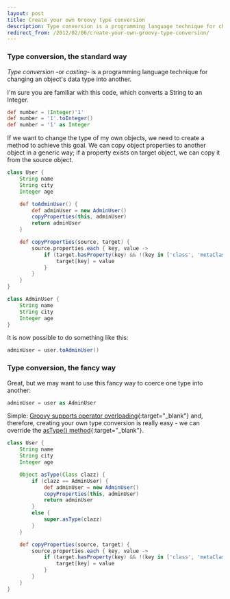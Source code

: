 ```yaml
---
layout: post
title: Create your own Groovy type conversion
description: Type conversion is a programming language technique for changing an object's data type into another.
redirect_from: /2012/02/06/create-your-own-groovy-type-conversion/
---
```


### Type conversion, the standard way

_Type conversion_ -or _casting_- is a programming language technique for changing an
object's data type into another.

I'm sure you are familiar with this code, which converts a String to an Integer.

```groovy
def number = (Integer)'1'
def number = '1'.toInteger()
def number = '1' as Integer
```

If we want to change the type of my own objects, we need to create a method to
achieve this goal. We can copy object properties to another object in a generic way;
if a property exists on target object, we can copy it from the source object.

```groovy
class User {
    String name
    String city
    Integer age

    def toAdminUser() {
        def adminUser = new AdminUser()
        copyProperties(this, adminUser)
        return adminUser
    }

    def copyProperties(source, target) {
        source.properties.each { key, value ->
            if (target.hasProperty(key) && !(key in ['class', 'metaClass'])) {
                target[key] = value
            }
        }
    }
}

class AdminUser {
    String name
    String city
    Integer age
}
```

It is now possible to do something like this:

```groovy
adminUser = user.toAdminUser()
```


### Type conversion, the fancy way

Great, but we may want to use this fancy way to coerce one type into another:

```groovy
adminUser = user as AdminUser
```

Simple: [Groovy supports operator overloading][1]{:target="_blank"} and, therefore, creating your own type conversion is really easy - we can override the
[asType() method][2]{:target="_blank"}.

```groovy
class User {
    String name
    String city
    Integer age

    Object asType(Class clazz) {
        if (clazz == AdminUser) {
            def adminUser = new AdminUser()
            copyProperties(this, adminUser)
            return adminUser
        }
        else {
            super.asType(clazz)
        }
    }

    def copyProperties(source, target) {
        source.properties.each { key, value ->
            if (target.hasProperty(key) && !(key in ['class', 'metaClass'])) {
                target[key] = value
            }
        }
    }
}
```


[1]: http://groovy-lang.org/operators.html#Operator-Overloading
[2]: http://docs.groovy-lang.org/latest/html/groovy-jdk/java/lang/Object.html#asType(java.lang.Class)
